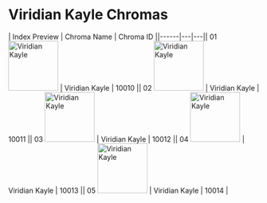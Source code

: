 # Viridian Kayle Chromas

| Index  Preview | Chroma Name | Chroma ID ||------|---|---|| 01  <img src='https://raw.communitydragon.org/latest/plugins/rcp-be-lol-game-data/global/default/v1/champion-chroma-images/10/10010.png' alt='Viridian Kayle' width='100'> | Viridian Kayle | 10010 || 02  <img src='https://raw.communitydragon.org/latest/plugins/rcp-be-lol-game-data/global/default/v1/champion-chroma-images/10/10011.png' alt='Viridian Kayle' width='100'> | Viridian Kayle | 10011 || 03  <img src='https://raw.communitydragon.org/latest/plugins/rcp-be-lol-game-data/global/default/v1/champion-chroma-images/10/10012.png' alt='Viridian Kayle' width='100'> | Viridian Kayle | 10012 || 04  <img src='https://raw.communitydragon.org/latest/plugins/rcp-be-lol-game-data/global/default/v1/champion-chroma-images/10/10013.png' alt='Viridian Kayle' width='100'> | Viridian Kayle | 10013 || 05  <img src='https://raw.communitydragon.org/latest/plugins/rcp-be-lol-game-data/global/default/v1/champion-chroma-images/10/10014.png' alt='Viridian Kayle' width='100'> | Viridian Kayle | 10014 |